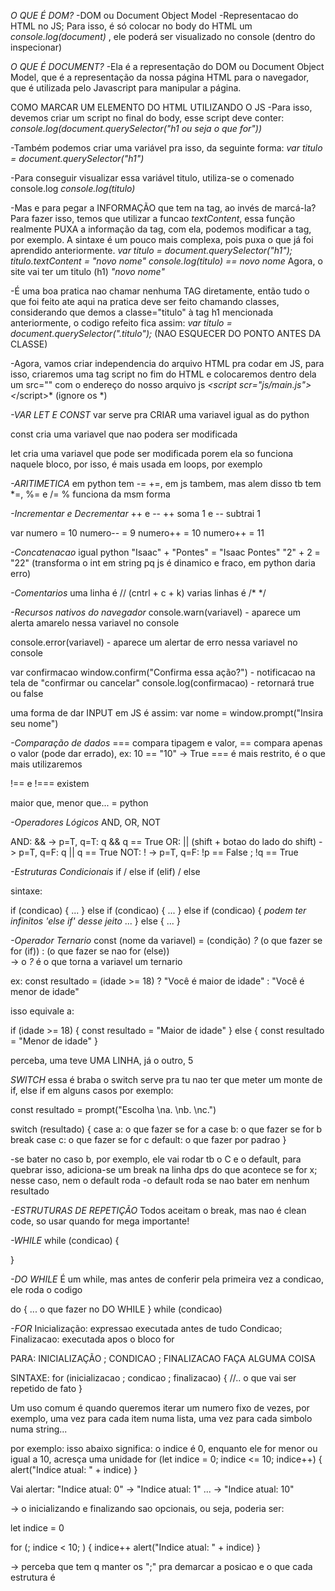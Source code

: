 
*O QUE É DOM?* 
-DOM ou Document Object Model
-Representacao do HTML no JS; Para isso, é só colocar no body do HTML um 
*console.log(document)*
, ele poderá ser visualizado no console (dentro do inspecionar)

*O QUE É DOCUMENT?* 
-Ela é a representação do DOM ou Document Object Model, que é a representação da nossa página HTML para o navegador, que é utilizada pelo Javascript para manipular a página.

COMO MARCAR UM ELEMENTO DO HTML UTILIZANDO O JS
-Para isso, devemos criar um script no final do body, esse script deve conter: 
*console.log(document.querySelector("h1 ou seja o que for"))*

-Também podemos criar uma variável pra isso, da seguinte forma: 
*var titulo = document.querySelector("h1")* 

-Para conseguir visualizar essa variável titulo, utiliza-se o comenado console.log
*console.log(titulo)*

-Mas e para pegar a INFORMAÇÃO que tem na tag, ao invés de marcá-la? Para fazer isso,
temos que utilizar a funcao *textContent*, essa função realmente PUXA a informação da tag, 
com ela, podemos modificar a tag, por exemplo. A sintaxe é um pouco mais complexa, pois puxa o que
já foi aprendido anteriormente.
*var titulo = document.querySelector("h1");*
*titulo.textContent = "novo nome"*
*console.log(titulo) == novo nome*
Agora, o site vai ter um titulo (h1) *"novo nome"*

-É uma boa pratica nao chamar nenhuma TAG diretamente, então tudo o que foi feito ate aqui
na pratica deve ser feito chamando classes, considerando que demos a classe="titulo" à tag 
h1 mencionada anteriormente, o codigo refeito fica assim:
*var titulo = document.querySelector(".titulo");* (NAO ESQUECER DO PONTO ANTES DA CLASSE)

-Agora, vamos criar independencia do arquivo HTML pra codar em JS, para isso, criaremos uma
tag script no fim do HTML e colocaremos dentro dela um src="" com o endereço do nosso arquivo js
*<*script* scr="js/main.js"><*/script>* (ignore os *)

*-VAR LET E CONST*
var serve pra CRIAR uma variavel igual as do python

const cria uma variavel que nao podera ser modificada

let cria uma variavel que pode ser modificada porem ela so funciona naquele bloco,
por isso, é mais usada em loops, por exemplo

*-ARITIMETICA*
em python tem -= +=, em js tambem, mas alem disso tb tem *=, %= e /=
% funciona da msm forma

*-Incrementar e Decrementar*
++ e -- 
++ soma 1 e -- subtrai 1

var numero = 10
numero-- = 9
numero++ = 10
numero++ = 11

*-Concatenacao*
igual python
"Isaac" + "Pontes" = "Isaac Pontes"
"2" + 2 = "22" (transforma o int em string pq js é dinamico e fraco, em python daria erro)

*-Comentarios*
uma linha é // (cntrl + c + k)
varias linhas é /* */ 

*-Recursos nativos do navegador*
console.warn(variavel) - aparece um alerta amarelo nessa variavel no console

console.error(variavel) - aparece um alertar de erro nessa variavel no console

var confirmacao window.confirm("Confirma essa ação?") - notificacao na tela de "confirmar ou cancelar" 
console.log(confirmacao) - retornará true ou false

uma forma de dar INPUT em JS é assim:
var nome = window.prompt("Insira seu nome")

*-Comparação de dados*
=== compara tipagem e valor, == compara apenas o valor (pode dar errado), ex:
10 == "10" -> True
=== é mais restrito, é o que mais utilizaremos

!== e !=== existem

maior que, menor que... = python

*-Operadores Lógicos* 
AND, OR, NOT

AND: && -> p=T, q=T:     q && q == True
OR: || (shift + botao do lado do shift) -> p=T, q=F:     q || q == True
NOT: ! -> p=T, q=F:     !p == False ; !q == True

*-Estruturas Condicionais*
if / else if (elif) / else

sintaxe:

if (condicao) {
    ...
} else if (condicao) {
    ...
} else if (condicao) {   *podem ter infinitos 'else if' desse jeito*
    ...
} else {
    ...
}

*-Operador Ternario*
const (nome da variavel) = (condição) *?* (o que fazer se for (if)) : (o que fazer se nao for (else))  
-> o *?* é o que torna a variavel um ternario

ex: 
const resultado = (idade >= 18) ? "Você é maior de idade" : "Você é menor de idade"

isso equivale a:

if (idade >= 18) {
    const resultado = "Maior de idade"
} else {
    const resultado = "Menor de idade"
}

perceba, uma teve UMA LINHA, já o outro, 5

*SWITCH* essa é braba
o switch serve pra tu nao ter que meter um monte de if, else if em alguns casos
por exemplo:

const resultado = prompt("Escolha \na. \nb. \nc.")

switch (resultado) {
    case a:
    o que fazer se for a
    case b:
    o que fazer se for b
    break
    case c:
    o que fazer se for c
    default:
    o que fazer por padrao
}

-se bater no caso b, por exemplo, ele vai rodar tb o C e o default, para quebrar isso, adiciona-se
um break na linha dps do que acontece se for x; nesse caso, nem o default roda
-o default roda se nao bater em nenhum resultado


*-ESTRUTURAS DE REPETIÇÃO*
Todos aceitam o break, mas nao é clean code, so usar quando for mega importante!



*-WHILE*
while (condicao) {

}

*-DO WHILE*
É um while, mas antes de conferir pela primeira vez a condicao, ele roda o codigo

do {
 ... o que fazer no DO WHILE
} while (condicao)

*-FOR*
Inicialização: expressao executada antes de tudo
Condicao;
Finalizacao: executada apos o bloco for

PARA: INICIALIZAÇÃO ; CONDICAO ; FINALIZACAO FAÇA ALGUMA COISA

SINTAXE: 
for (inicializacao ; condicao ; finalizacao) {
    //.. o que vai ser repetido de fato
}

Um uso comum é quando queremos iterar um numero fixo de vezes, por exemplo, uma vez
para cada item numa lista, uma vez para cada simbolo numa string...

por exemplo: 
isso abaixo significa: o indice é 0, enquanto ele for menor ou igual a 10, acresça uma unidade
for (let indice = 0; indice <= 10; indice++) {
    alert("Indice atual: " + indice)
}

Vai alertar: "Indice atual: 0" -> "Indice atual: 1"  ... -> "Indice atual: 10" 

-> o inicializando e finalizando sao opcionais, ou seja, poderia ser:

let indice = 0

for (; indice < 10; ) {
    indice++
    alert("Indice atual: " + indice)
} 

-> perceba que tem q manter os ";" pra demarcar a posicao e o que cada estrutura é
